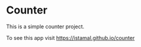 # Counter
This is a simple counter project. 

To see this app visit https://istamal.github.io/counter
